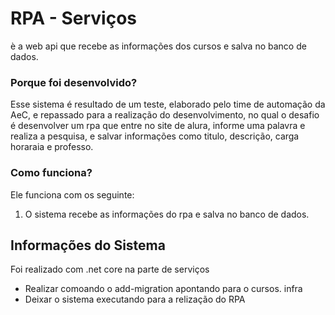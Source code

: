 # RPA - Serviços
è a web api que recebe as informações dos cursos e salva no banco de dados.

### Porque foi desenvolvido?
Esse sistema é resultado de um teste, elaborado pelo time de automação da AeC, e repassado para a realização do desenvolvimento, no qual o desafio é desenvolver um rpa que entre no site de alura, informe uma palavra e realiza a pesquisa, e salvar informações como titulo, descrição, carga horaraia e professo.

### Como funciona?
Ele funciona com os seguinte:

1. O sistema recebe as informações do rpa e salva no banco de dados.

## Informações do Sistema
Foi realizado com .net core na parte de serviços

- Realizar comoando o add-migration apontando para o  cursos. infra
- Deixar o sistema executando para a relização do RPA


